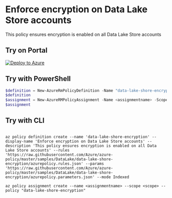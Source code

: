 # Enforce encryption on Data Lake Store accounts

This policy ensures encryption is enabled on all Data Lake Store accounts

## Try on Portal

[![Deploy to Azure](http://azuredeploy.net/deploybutton.png)](https://portal.azure.com/?feature.customportal=false&microsoft_azure_policy=true&microsoft_azure_policy_policyinsights=true&feature.microsoft_azure_security_policy=true&microsoft_azure_marketplace_policy=true#blade/Microsoft_Azure_Policy/CreatePolicyDefinitionBlade/uri/https%3A%2F%2Fraw.githubusercontent.com%2FAzure%2Fazure-policy%2Fmaster%2Fsamples%2FDataLake%2Fdata-lake-shore-encryption%2Fazurepolicy.json)

## Try with PowerShell

````powershell
$definition = New-AzureRmPolicyDefinition -Name "data-lake-shore-encryption" -DisplayName "Enforce encryption on Data Lake Store accounts" -description "This policy ensures encryption is enabled on all Data Lake Store accounts" -Policy 'https://raw.githubusercontent.com/Azure/azure-policy/master/samples/DataLake/data-lake-shore-encryption/azurepolicy.rules.json' -Parameter 'https://raw.githubusercontent.com/Azure/azure-policy/master/samples/DataLake/data-lake-shore-encryption/azurepolicy.parameters.json' -Mode Indexed
$definition
$assignment = New-AzureRMPolicyAssignment -Name <assignmentname> -Scope <scope> -PolicyDefinition $definition
$assignment 
````

## Try with CLI

````cli

az policy definition create --name 'data-lake-shore-encryption' --display-name 'Enforce encryption on Data Lake Store accounts' --description 'This policy ensures encryption is enabled on all Data Lake Store accounts' --rules 'https://raw.githubusercontent.com/Azure/azure-policy/master/samples/DataLake/data-lake-shore-encryption/azurepolicy.rules.json' --params 'https://raw.githubusercontent.com/Azure/azure-policy/master/samples/DataLake/data-lake-shore-encryption/azurepolicy.parameters.json' --mode Indexed

az policy assignment create --name <assignmentname> --scope <scope> --policy "data-lake-shore-encryption" 

````
